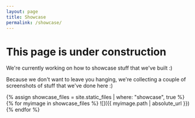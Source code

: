 ```yaml
---
layout: page
title: Showcase
permalink: /showcase/
---
```


# This page is under construction

We're currently working on how to showcase stuff that we've built :)

Because we don't want to leave you hanging, we're collecting a couple of screenshots of stuff that we've done here :)

{% assign showcase_files = site.static_files | where: "showcase", true %}
{% for myimage in showcase_files %} ![]({{ myimage.path | absolute_url }}) {% endfor %}